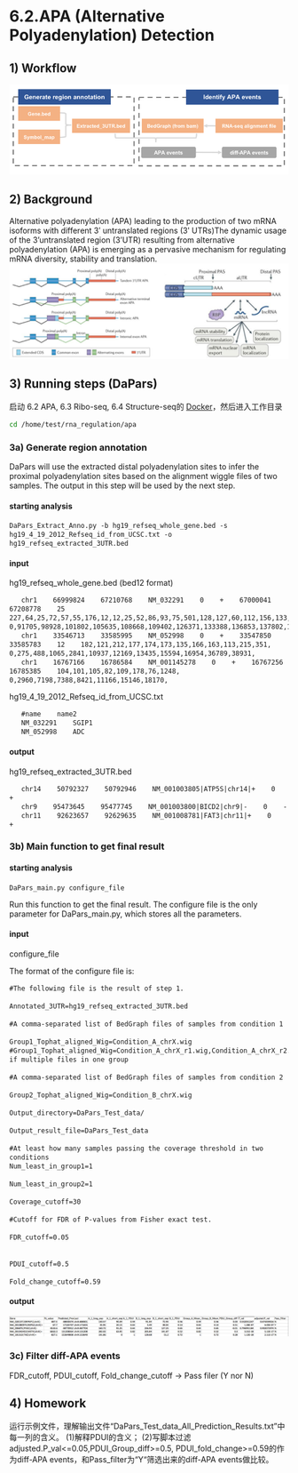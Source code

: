 # 6.2.APA \(Alternative Polyadenylation\) Detection

## 1\) Workflow

![](../../.gitbook/assets/apa.f1.jpg)

## 2\) Background

Alternative polyadenylation \(APA\) leading to the production of two mRNA isoforms with different 3ʹ untranslated regions \(3ʹ UTRs\)The dynamic usage of the 3’untranslated region \(3’UTR\) resulting from alternative polyadenylation \(APA\) is emerging as a pervasive mechanism for regulating mRNA diversity, stability and translation. ![](../../.gitbook/assets/apa.f2.jpg)

## 3\) Running steps \(DaPars\)

启动 6.2 APA, 6.3 Ribo-seq, 6.4 Structure-seq的 [Docker](./#files)，然后进入工作目录

```bash
cd /home/test/rna_regulation/apa
```

### 3a\) Generate region annotation

DaPars will use the extracted distal polyadenylation sites to infer the proximal polyadenylation sites based on the alignment wiggle files of two samples. The output in this step will be used by the next step.

#### starting analysis

```text
DaPars_Extract_Anno.py -b hg19_refseq_whole_gene.bed -s hg19_4_19_2012_Refseq_id_from_UCSC.txt -o hg19_refseq_extracted_3UTR.bed
```

#### input

hg19\_refseq\_whole\_gene.bed \(bed12 format\)

```text
   chr1    66999824    67210768    NM_032291    0    +    67000041    67208778    25    227,64,25,72,57,55,176,12,12,25,52,86,93,75,501,128,127,60,112,156,133,203,65,165,2013,    0,91705,98928,101802,105635,108668,109402,126371,133388,136853,137802,139139,142862,145536,147727,155006,156048,161292,185152,195122,199606,205193,206516,207130,208931,
   chr1    33546713    33585995    NM_052998    0    +    33547850    33585783    12    182,121,212,177,174,173,135,166,163,113,215,351,    0,275,488,1065,2841,10937,12169,13435,15594,16954,36789,38931,
   chr1    16767166    16786584    NM_001145278    0    +    16767256    16785385    104,101,105,82,109,178,76,1248,    0,2960,7198,7388,8421,11166,15146,18170,
```

hg19\_4\_19\_2012\_Refseq\_id\_from\_UCSC.txt

```text
   #name    name2
   NM_032291    SGIP1
   NM_052998    ADC
```

#### output

hg19\_refseq\_extracted\_3UTR.bed

```text
   chr14    50792327    50792946    NM_001003805|ATP5S|chr14|+    0    +
   chr9    95473645    95477745    NM_001003800|BICD2|chr9|-    0    -
   chr11    92623657    92629635    NM_001008781|FAT3|chr11|+    0    +
```

### 3b\) Main function to get final result

#### starting analysis

```text
DaPars_main.py configure_file
```

Run this function to get the final result. The configure file is the only parameter for DaPars\_main.py, which stores all the parameters.

#### input

configure\_file

The format of the configure file is:

```text
#The following file is the result of step 1.

Annotated_3UTR=hg19_refseq_extracted_3UTR.bed

#A comma-separated list of BedGraph files of samples from condition 1

Group1_Tophat_aligned_Wig=Condition_A_chrX.wig
#Group1_Tophat_aligned_Wig=Condition_A_chrX_r1.wig,Condition_A_chrX_r2.wig if multiple files in one group

#A comma-separated list of BedGraph files of samples from condition 2

Group2_Tophat_aligned_Wig=Condition_B_chrX.wig

Output_directory=DaPars_Test_data/

Output_result_file=DaPars_Test_data

#At least how many samples passing the coverage threshold in two conditions
Num_least_in_group1=1

Num_least_in_group2=1

Coverage_cutoff=30

#Cutoff for FDR of P-values from Fisher exact test.

FDR_cutoff=0.05


PDUI_cutoff=0.5

Fold_change_cutoff=0.59
```

#### output

![](../../.gitbook/assets/apa.f3.jpg)

### 3c\)  Filter diff-APA events

FDR\_cutoff, PDUI\_cutoff, Fold\_change\_cutoff → Pass filer \(Y nor N\)

## 4\) Homework

运行示例文件，理解输出文件“DaPars\_Test\_data\_All\_Prediction\_Results.txt”中每一列的含义。 \(1\)解释PDUI的含义； \(2\)写脚本过滤adjusted.P\_val&lt;=0.05,PDUI\_Group\_diff&gt;=0.5, PDUI\_fold\_change&gt;=0.59的作为diff-APA events，和Pass\_filter为“Y“筛选出来的diff-APA events做比较。

